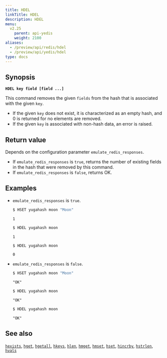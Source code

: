 ```yaml
---
title: HDEL
linkTitle: HDEL
description: HDEL
menu:
  v2.25
    parent: api-yedis
    weight: 2100
aliases:
  - /preview/api/redis/hdel
  - /preview/api/yedis/hdel
type: docs
---
```


## Synopsis

**`HDEL key field [field ...]`**

This command removes the given `fields` from the hash that is associated with the given `key`.

- If the given `key` does not exist, it is characterized as an empty hash, and 0 is returned for no elements are removed.
- If the given `key` is associated with non-hash data, an error is raised.

## Return value

Depends on the configuration parameter `emulate_redis_responses`.

- If `emulate_redis_responses` is `true`, returns the number of existing fields in the hash that were removed by this command.
- If `emulate_redis_responses` is `false`, returns OK.

## Examples

- `emulate_redis_responses` is `true`.

  ```sh
  $ HSET yugahash moon "Moon"
  ```

  ```
  1
  ```

  ```sh
  $ HDEL yugahash moon
  ```

  ```
  1
  ```

  ```sh
  $ HDEL yugahash moon
  ```

  ```
  0
  ```

- `emulate_redis_responses` is `false`.

  ```sh
  $ HSET yugahash moon "Moon"
  ```

  ```
  "OK"
  ```

  ```sh
  $ HDEL yugahash moon
  ```

  ```
  "OK"
  ```

  ```sh
  $ HDEL yugahash moon
  ```

  ```
  "OK"
  ```

## See also

[`hexists`](../hexists/), [`hget`](../hget/), [`hgetall`](../hgetall/), [`hkeys`](../hkeys/), [`hlen`](../hlen/), [`hmget`](../hmget/), [`hmset`](../hmset/), [`hset`](../hset/), [`hincrby`](../hincrby/), [`hstrlen`](../hstrlen/), [`hvals`](../hvals/)
